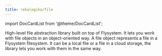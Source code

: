 ```yaml
---
title: rekalogika/file
---
```


import DocCardList from '@theme/DocCardList';

High-level file abstraction library built on top of Flysystem. It lets you work
with file objects in an object-oriented way. A file object represents a file in
a Flysystem filesystem. It can be a local file or a file in a cloud storage, the
library lets you work with them in the same way.

<DocCardList />